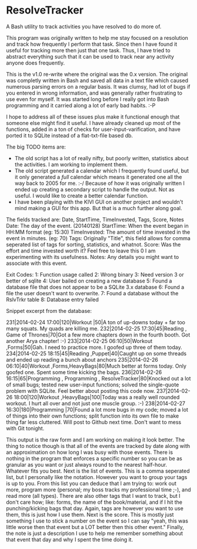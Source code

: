 ResolveTracker
==============

A Bash utility to track activities you have resolved to do more of.

This program was originally written to help me stay focused on a resolution and track how frequently I perform that task. Since then I have found it useful for tracking more then just that one task. Thus, I have tried to abstract everything such that it can be used to track near any activity anyone does frequently. 

This is the v1.0 re-write where the original was the 0.x version. The original was completly written in Bash and saved all data in a text file which caused numerous parsing errors on a regular basis. It was clumsy, had lot of bugs if you entered in wrong information, and was generally rather frustrating to use even for myself. It was started long before I really got into Bash programming and it carried along a lot of early bad habits. :-P

I hope to address all of these issues plus make it functional enough that someone else might find it useful. I have already cleaned up most of the functions, added in a ton of checks for user-input-varification, and have ported it to SQLite instead of a flat-txt-file based db.

The big TODO items are:
* The old script has a lot of really nifty, but poorly written, statistics about the activities. I am working to implement them.
* The old script generated a calendar which I frequently found useful, but it only generated a *full* calendar which means it generated one all the way back to 2005 for me. :-/ Because of how it was originally written I ended up creating a secondary script to handle the output. Not as useful. I would like to create a better calendar function.
* I have been playing with the KIVI GUI on another project and wouldn't mind making a GUI for this app. But that is a much further along goal.

The fields tracked are: Date, StartTime, TimeInvested, Tags, Score, Notes
 Date: The day of the event. (20140128)
 StartTime: When the event began in HH:MM format (eg: 15:30)
 TimeInvested: The amount of time invested in the event in minutes. (eg: 70)
 Tags: Originally "Title", this field allows for comma seperated list of tags
       for sorting, statistics, and whatnot.
 Score: Was the effort and time invested worth it? Feel free to leave this 0
        I am experimenting with its usefulness.
 Notes: Any details you might want to associate with this event.

Exit Codes:
  1: Function usage called
  2: Wrong binary
  3: Need version 3 or better of sqlite
  4: User bailed on creating a new database
  5: Found a database file that does not appear to be a SQLite 3.x database
  6: Found a file the user doesn't want to overwrite.
  7: Found a database without the RslvTrkr table
  8: Database entry failed

Snippet excerpt from the database:

231|2014-02-24 17:00|120|Workout <Boxing>|50|A ton of up-downs today + far too many squats. My quads are killing me.
232|2014-02-25 17:30|45|Reading <Fiction>, Game of Thrones|70|Got a few more chapters down in the fourth booth. Got another Arya chapter! :-)
233|2014-02-25 06:10|50|Workout <TaeKwonDo>,Forms|50|Gah. I need to practice more. I goofed up three of them today.
234|2014-02-25 18:15|45|Reading <Technology>,Puppet|40|Caught up on some threads and ended up reading a bunch about anchors
235|2014-02-26 06:10|40|Workout <TaeKwonDo>,Forms,HeavyBags|80|Much better at forms today. Only goofed one. Spent some time kicking the bags.
236|2014-02-26 16:15|65|Programming <Bash>, Programming <SQLite>, ResolveTracker|80|Knocked out a lot of small bugs; tested new user-input functions; solved the single-quote problem with SQLite. Feel better about posting this code now.
237|2014-02-26 18:00|120|Workout <Boxing>,HeavyBags|100|Today was a really well rounded workout. I hurt all over and not just one muscle group. :-)
238|2014-02-27 16:30|180|Programming <Bash>|70|Found a lot more bugs in my code; moved a lot of things into their own functions; split function into its own file to make thing far less cluttered. Will post to Github next time. Don't want to mess with Git tonight.

This output is the raw form and I am working on making it look better. The thing to notice though is that all of the events are tracked by date along with an approximation on how long I was busy with those events. There is nothing in the program that enforces a specific number so you can be as granular as you want or just always round to the nearest half-hour. Whatever fits you best. Next is the list of events. This is a comma seperated list, but I personally like the <subgroup> notation. However you want to group your tags is up to you. From this list you can deduce that I am trying to: work out more, program more (personal; my boss tracks my professional time ;-), and read more (all types). There are also other tags that I want to track, but I don't care how; like: forms, the name of the book/material, and if I hit the punching/kicking bags that day. Again, tags are however you want to use them, this is just how I use them. Next is the score. This is mostly just something I use to stick a number on the event so I can say "yeah, this was little worse then that event but a LOT better then this other event." Finally, the note is just a description I use to help me remember something about that event that day and why I spent the time doing it.

